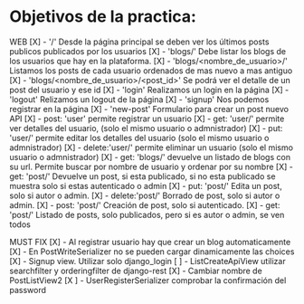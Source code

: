 # Objetivos de la practica:
WEB
 [X] - '/' Desde la página principal se deben ver los últimos posts publicos publicados por los usuarios
 [X] - 'blogs/' Debe listar los blogs de los usuarios que hay en la plataforma.
 [X] - 'blogs/<nombre_de_usuario>/' Listamos los posts de cada usuario ordenados de mas nuevo a mas antiguo
 [X] - 'blogs/<nombre_de_usuario>/<post_id>' Se podrá ver el detalle de un post del usuario y ese id
 [X] - 'login' Realizamos un login en la página
[X] - 'logout' Relizamos un logout de la página
[X] - 'signup' Nos podemos registrar en la página
[X] - 'new-post' Formulario para crear un post nuevo
API
 [X] - post:   'user' permite registrar un usuario
 [X] - get:   'user/<id>' permite ver detalles del usuario, (solo el mismo usuario o admnistrador)
 [X] - put:   'user/<id>' permite editar los detalles del usuario (solo el mismo usuario o admnistrador)
 [X] - delete:'user/<id>' permite eliminar un usuario (solo el mismo usuario o admnistrador)
 [X] - get:   'blogs/' devuelve un listado de blogs con su url. Permite buscar por nombre de usuario y ordenar por su nombre
 [X] - get:   'post/<id>' Devuelve un post, si esta publicado, si no esta publicado se muestra solo si estas autenticado o admin
 [X] - put:   'post/<id>' Edita un post, solo si autor o admin.
 [X] - delete:'post/<id>' Borrado de post, solo si autor o admin.
 [X] - post:  'post/' Creación de post, solo si autenticado.
[X] - get:   'post/' Listado de posts, solo publicados, pero si es autor o admin, se ven todos

MUST FIX
[X] - Al registrar usuario hay que crear un blog automaticamente
[X] - En PostWriteSerializer no se pueden cargar dinamicamente las choices
[X] - Signup view. Utilizar solo django_login 
[ ] - ListCreateApiView utilizar searchfilter y orderingfilter de django-rest
[X] - Cambiar nombre de PostListView2
[X ] - UserRegisterSerializer comprobar la confirmación del password